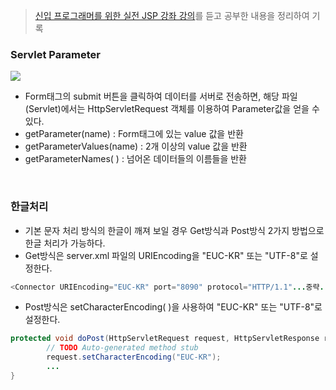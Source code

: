 > [신입 프로그래머를 위한 실전 JSP 강좌 강의](https://www.inflearn.com/course/%EC%8B%A4%EC%A0%84-jsp-%EA%B0%95%EC%A2%8C/dashboard)를 듣고 공부한 내용을 정리하여 기록

### Servlet Parameter
![](https://github.com/qlalzl9/TIL/blob/master/Servlet_JSP/img/Servlet_3_1.png)
- Form태그의 submit 버튼을 클릭하여 데이터를 서버로 전송하면, 해당 파일(Servlet)에서는 HttpServletRequest 객체를 이용하여 Parameter값을 얻을 수 있다.
- getParameter(name) : Form태그에 있는 value 값을 반환
- getParameterValues(name) : 2개 이상의 value 값을 반환
- getParameterNames( ) : 넘어온 데이터들의 이름들을 반환
<br>

### 한글처리
- 기본 문자 처리 방식의 한글이 깨져 보일 경우 Get방식과 Post방식 2가지 방법으로 한글 처리가 가능하다.
- Get방식은 server.xml 파일의 URIEncoding을 "EUC-KR" 또는 "UTF-8"로 설정한다.
```java
<Connector URIEncoding="EUC-KR" port="8090" protocol="HTTP/1.1"...중략...>
```
- Post방식은 setCharacterEncoding( )을 사용하여 "EUC-KR" 또는 "UTF-8"로 설정한다.
```java
protected void doPost(HttpServletRequest request, HttpServletResponse response) throws ServletException, IOException {
		// TODO Auto-generated method stub
		request.setCharacterEncoding("EUC-KR");
        ...
}
```
